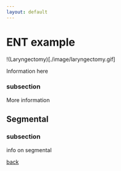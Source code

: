 ```yaml
---
layout: default
---
```


# ENT example

!(Laryngectomy)[./image/laryngectomy.gif]


Information here

### subsection

More information

## Segmental

### subsection

info on segmental

[back](./../)
